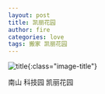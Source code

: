 ```yaml
---
layout: post
title: 凯丽花园
author: fire
categories: love 
tags: 搬家 凯丽花园
---
```


![title](http://image.sideproject.cn/title/title_027.jpg){:class="image-title"}

南山 科技园 凯丽花园